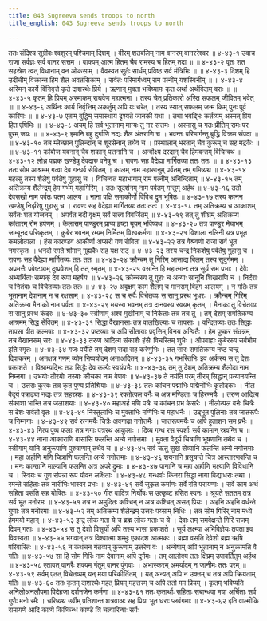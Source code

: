 ```yaml
---
title: 043 Sugreeva sends troops to north
title_english: 043 Sugreeva sends troops to north

---
```

<div class="audioEmbed"  caption="श्रीराम-हरिसीताराममूर्ति-घनपाठिभ्यां वचनम्" src="https://archive.org/download/Ramayana-recitation-Sriram-harisItArAmamUrti-Ghanapaati-v2/Kanda_4/Kanda_4_KSK-043-Udeecheem_Prathi_Shathavali_Preshanam.mp3"></div>
ततः संदिश्य सुग्रीवः श्वशुरम् पश्चिमाम् दिशम् ।  
वीरम् शतबलिम् नाम वानरम् वानररेश्वर ॥ ४-४३-१  
उवाच राजा सर्वज्ञः सर्व वानर सत्तम ।  
वाक्यम् आत्म हितम् चैव रामस्य च हितम् तदा ॥ ॥ ४-४३-२  
वृतः शत सहस्रेण त्वत् विधानाम् वन ओकसाम् ।  
वैवस्वत सुतैः सार्धम् प्रविष्ठ सर्व मंत्रिभिः ॥ ॥ ४-४३-३  
दिशम् हि उदीचीम् विक्रान्त हिम शैल अवतंसिकाम् ।  
सर्वतः परिमार्गध्वम् राम पत्नीम् यशस्विनीम् ॥ ॥ ४-४३-४  
अस्मिन् कार्ये विनिवृत्ते कृते दाशरथेः प्रिये ।  
ऋणान् मुक्ता भविष्यामः कृत अर्था अर्थविदाम् वराः ॥ ॥ ४-४३-५  
कृतम् हि प्रियम् अस्माकम् राघवेण महात्मना ।  
तस्य चेत् प्रतिकारो अस्ति सफलम् जीवितम् भवेत् ॥ ॥ ४-४३-६  
अर्थिनः कार्य निर्वृत्तिम् अकर्तुम् अपि यः चरेत् ।  
तस्य स्यात् सफलम् जन्म किम् पुनः पूर्व कारिणः ॥ ॥ ४-४३-७  
एताम् बुद्धिम् समास्थाय दृश्यते जानकी यथा ।  
तथा भवद्भिः कर्तव्यम् अस्मत् प्रिय हित एषिभिः ॥ ॥ ४-४३-८  
अयम् हि सर्व भूतानाम् मान्यः तु नर सत्तमः ।  
अस्मासु च गतः प्रीतिम् रामः पर पुरम् जयः ॥ ॥ ४-४३-९  
इमानि बहु दुर्गाणि नद्यः शैल अंतराणि च ।  
भवन्तः परिमार्गन्तु बुद्धि विक्रम संपदा ॥ ॥ ४-४३-१०  
तत्र म्लेच्छान् पुलिन्दान् च शूरसेनान् तथैव च ।  
प्रस्थालान् भरतान् चैव कुरूम् च सह मद्रकैः ॥ ॥ ४-४३-११  
कांबोज यवनान् चैव शकान् पत्तनानि च ।  
अन्वीक्ष्य दरदान् चैव हिमवन्तम् विचिन्वथ ॥ ४-४३-१२  
लोध्र पद्मक खण्डेषु देवदारु वनेषु च ।  
रावणः सह वैदेह्या मार्गितव्या ततः ततः ॥ ॥ ४-४३-१३  
ततः सोम आश्रमम् गत्वा देव गन्धर्व सेवितम् ।  
कालम् नाम महासानुम् पर्वतम् तम् गमिष्यथ ॥ ४-४३-१४  
महत्सु तस्य शैलेषु पर्वतेषु गुहासु च ।  
विचिन्वत महाभागाम् राम पत्नीम् अनिन्दिताम् ॥ ४-४३-१५  
तम् अतिक्रम्य शैलेन्द्रम् हेम गर्भम् महागिरिम् ।  
ततः सुदर्शनम् नाम पर्वतम् गन्तुम् अर्हथ ॥ ४-४३-१६  
ततो देवसखो नाम पर्वतः पतग आलय ।  
नाना पक्षि समाकीर्णो विविध द्रुम भूषितः ॥ ४-४३-१७  
तस्य कानन खण्डेषु निर्झरेषु गुहासु च ।  
रावणः सह वैदेह्या मार्गितव्यः ततः ततः ॥ ४-४३-१८  
तम् अतिक्रम्य च आकाशम् सर्वतः शत योजनम् ।  
अपर्वत नदी वृक्षम् सर्व सत्त्व विवर्जितम् ॥ ४-४३-१९  
तत् तु शीघ्रम् अतिक्रम्य कांतारम् रोम हर्षणम् ।  
कैलासम् पाण्डुरम् प्राप्य हृष्टा यूयम् भविष्यथ ॥ ४-४३-२०  
तत्र पाण्डुर मेघाभम् जाम्बूनद परिष्कृतम् ।  
कुबेर भवनम् रम्यम् निर्मितम् विश्वकर्मणा ॥ ४-४३-२१  
विशाला नलिनी यत्र प्रभूत कमलोत्पला ।  
हंस कारण्डव आकीर्णा अप्सरो गण सेविता ॥ ४-४३-२२  
तत्र वैश्रवणो राजा सर्व भूत नमस्कृतः ।  
धनदो रमते श्रीमान् गुह्यकैः सह यक्ष राट् ॥ ४-४३-२३  
तस्य चन्द्र निकशेषु पर्वतेषु गुहासु च ।  
रावणः सह वैदेह्या मार्गितव्यः ततः ततः ॥ ४-४३-२४  
क्रौन्चम् तु गिरिम् आसाद्य बिलम् तस्य सुदुर्गमम् ।  
अप्रमत्तैः प्रवेष्टव्यम् दुष्प्रवेशम् हि तत् स्मृतम् ॥ ४-४३-२५  
वसन्ति हि महात्मानः तत्र सूर्य सम प्रभाः ।  
देवैः अभ्यर्थिताः सम्यक् देव रूपा महर्षयः ॥ ४-४३-२६  
क्रौन्चस्य तु गुहाः च अन्याः सानूनि शिखराणि च ।  
निर्दराः च नितंबाः च विचेतव्याः ततः ततः ॥ ४-४३-२७  
अवृक्षम् काम शैलम् च मानसम् विहग आलयम् ।  
न गतिः तत्र भूतानाम् देवानाम् न च रक्षसाम् ॥ ४-४३-२८  
स च सर्वैः विचेतव्यः स सानु प्रस्थ भूधरः ।  
क्रौन्चम् गिरिम् अतिक्रम्य मैनाको नाम पर्वतः ॥ ४-४३-२९  
मयस्य भवनम् तत्र दानवस्य स्वयम् कृतम् ।  
मैनाकः तु विचेतव्यः स सानु प्रस्थ कंदरः ॥ ४-४३-३०  
स्त्रीणाम् अश्व मुखीनाम् च निकेताः तत्र तत्र तु ।  
तम् देशम् समतिक्रम्य आश्रमम् सिद्ध सेवितम् ॥ ४-४३-३१  
सिद्धा वैखानसाः तत्र वालखिल्याः च तापसाः ।  
वन्दितव्याः ततः सिद्धाः तापसा वीत कल्मषाः ॥ ४-४३-३२  
प्रष्टव्याः च अपि सीतायाः प्रवृत्तिम् विनय अन्वितैः ।  
हेम पुष्कर संछन्नम् तत्र वैखानसम् सरः ॥ ४-४३-३३  
तरुण आदित्य संकाशैः हंसैः विचरितम् शुभैः ।  
औपवाह्यः कुबेरस्य सर्वभौम इति स्मृतः ॥ ४-४३-३४  
गजः पर्येति तम् देशम् सदा सह करेणुभिः ।  
तत् सारः समतिक्रम्य नष्ट चन्द्र दिवाकरम् ।  
अनक्षत्र गणम् व्योम निष्पयोदम् अनाअदितम् ॥ ४-४३-३५  
गभस्तिभिः इव अर्कस्य स तु देशः प्रकाशते ।  
विश्राम्यद्भिः तपः सिद्धैः देव कल्पैः स्वयंप्रभैः ॥ ४-४३-३६  
तम् तु देशम् अतिक्रम्य शैलोदा नाम निम्नगा ।  
उभयोः तीरयोः तस्याः कीचका नाम वेणवः ॥ ४-४३-३७  
ते नयंति परम् तीरम् सिद्धान् प्रत्यानयन्ति च ।  
उत्तराः कुरवः तत्र कृत पुण्य प्रतिश्रियाः ॥ ४-४३-३८  
ततः कांचन पद्माभिः पद्मिनीभिः कृतोदकाः ।  
नील वैदूर्य पत्राढ्या नद्यः तत्र सहस्रशः ॥ ४-४३-३९  
रक्तोत्पल वनैः च अत्र मण्डिताः च हिरण्मयैः ।  
तरुण आदित्य संकाशा भान्ति तत्र जलाशयाः ॥ ४-४३-४०  
महाअर्ह मणि पत्रैः च कांचन प्रभ केसरैः ।  
नीलोत्पल वनैः चित्रैः स देशः सर्वतो वृतः ॥ ४-४३-४१  
निस्तुलाभिः च मुक्ताभिः मणिभिः च महाधनैः ।  
उद्भूत पुलिनाः तत्र जातरूपैः च निम्नगाः ॥ ४-४३-४२  
सर्व रत्नमयैः चित्रैः अवगाढा नगोत्तमैः ।  
जातरूपमयैः च अपि हुताशन सम प्रभैः ॥ ४-४३-४३  
नित्य पुष्प फलाः तत्र नगाः पत्ररथ आकुलाः ।  
दिव्य गन्ध रस स्पर्शाः सर्व कामान् स्रवन्ति च ॥ ४-४३-४४  
नाना आकाराणि वासांसि फलन्ति अन्ये नगोत्तमाः ।  
मुक्ता वैदूर्य चित्राणि भूषणानि तथैव च ।  
स्त्रीणाम् यानि अनुरूपाणि पुरुषाणाम् तथैव च ॥ ४-४३-४५  
सर्व ऋतु सुख सेव्यानि फलन्ति अन्ये नगोत्तमाः ।  
महा अर्हाणि मणि चित्राणि फलन्ति अन्ये नगोत्तमाः ॥ ४-४३-४६  
शयनानि प्रसूयन्ते चित्र आस्तारणवन्ति च ।  
मनः कान्तानि माल्यानि फलन्ति अत्र अपरे द्रुमाः ॥ ४-४३-४७  
पानानि च महा अर्हाणि भक्ष्याणि विविधानि च ।  
स्त्रियः च गुण संपन्ना रूप यौवन लक्षिताः ॥ ४-४३-४८  
गन्धर्वाः किंनरा सिद्धा नागा विद्याधराः तथा ।  
रमन्ते सहिताः तत्र नारीभिः भास्वर प्रभाः ॥ ४-४३-४९  
सर्वे सुकृत कर्माणः सर्वे रति परायणाः ।  
सर्वे काम अर्थ सहिता वसंति सह योषितः ॥ ४-४३-५०  
गीत वादित्र निर्घोषः स उत्कृष्ट हसित स्वनः ।  
श्रूयते सततम् तत्र सर्व भूत मनोरमः ॥ ४-४३-५१  
तत्र न अमुदितः कश्चिन् न अत्र कश्चित् असत् प्रियः ।  
अहनि अहनि वर्धन्ते गुणाः तत्र मनोरमाः ॥ ४-४३-५२  
तम् अतिक्रम्य शैलेन्द्रम् उत्तरः पय्साम् निधिः ।  
तत्र सोम गिरिर् नाम मध्ये हेममयो महान् ॥ ४-४३-५३  
इन्द्र लोक गता ये च ब्रह्म लोक गताः च ये ।  
देवाः तम् समवेक्षन्ते गिरि राजम् दिवम् गताः ॥ ४-४३-५४  
स तु देशो विसूर्यो अपि तस्य भासा प्रकाशते ।  
सूर्य लक्ष्म्या अभिविज्ञेयः तपता इव विवस्वता ॥ ४-४३-५५  
भगवान् तत्र विश्वात्मा शम्भुः एकादश आत्मकः ।  
ब्रह्मा वसति देवेशो ब्रह्म ऋषि परिवारितः ॥ ४-४३-५६  
न कथंचन गंतव्यम् कुरूणाम् उत्तरेण वः ।  
अन्येषाम् अपि भूतानाम् न अनुक्रामति वै गतिः ॥ ४-४३-५७  
सा हि सोम गिरिः नाम देवानाम् अपि दुर्गमः ।  
तम् आलोक्य ततः क्षिप्रम् उपावर्तितुम् अर्हथ ॥ ४-४३-५८  
एतावत् वानरैः शक्यम् गंतुम् वानर पुंगवाः ।  
अभास्करम् अमर्यादम् न जानीमः ततः परम् ॥ ४-४३-५९  
सर्वम् एतत् विचेतव्यम् यन् मया परिकीर्तितम् ।  
यत् अन्यत् अपि न उक्तम् च तत्र अपि क्रियताम् मतिः ॥ ४-४३-६०  
ततः कृतम् दाशरथेः महत् प्रियम्  
महत्तरम् च अपि ततो मम प्रियम् ।  
कृतम् भविष्यति अनिलोअनलौपमा  
विदेहजा दर्शनजेन कर्मणा ॥ ४-४३-६१  
ततः कृतार्थाः सहिताः सबान्धवा  
मया अर्चिताः सर्व गुणैः मनो रमैः ।  
चरिष्यथ उर्वीम् प्रतिशान्त शत्रवाअः  
सह प्रिया भूत धराः प्लवंगमाः ॥ ४-४३-६२  
इति वाल्मीकि रामायणे आदि काव्ये किष्किन्ध काण्डे त्रि चत्वारिन्शः सर्गः